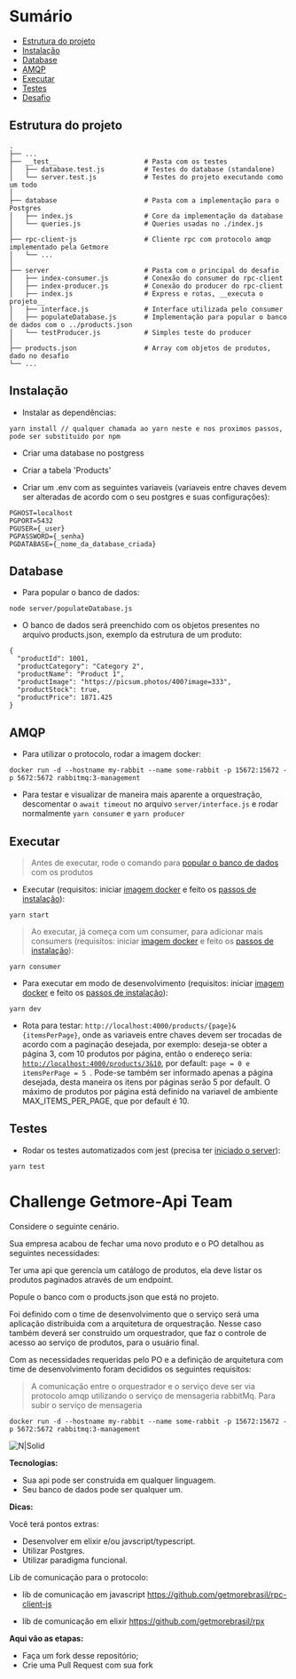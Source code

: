 # Sumário
- [Estrutura do projeto](#estrutura-do-projeto)
- [Instalação](#instalação)
- [Database](#database)
- [AMQP](#amqp)
- [Executar](#executar)
- [Testes](#testes)
- [Desafio](#challenge-getmore-api-team)

## Estrutura do projeto
    .
    ├── ...
    ├── __test__                      # Pasta com os testes
    │   ├── database.test.js          # Testes do database (standalone)
    │   └── server.test.js            # Testes do projeto executando como um todo
    │                  
    ├── database                      # Pasta com a implementação para o Postgres
    │   ├── index.js                  # Core da implementação da database
    │   └── queries.js                # Queries usadas no ./index.js
    │                   
    ├── rpc-client-js                 # Cliente rpc com protocolo amqp implementado pela Getmore
    │   └── ...                
    │                  
    ├── server                        # Pasta com o principal do desafio
    │   ├── index-consumer.js         # Conexão do consumer do rpc-client
    │   ├── index-producer.js         # Conexão do producer do rpc-client
    │   ├── index.js                  # Express e rotas, __executa o projeto__
    │   ├── interface.js              # Interface utilizada pelo consumer
    │   ├── populateDatabase.js       # Implementação para popular o banco de dados com o ../products.json
    │   └── testProducer.js           # Simples teste do producer
    │                  
    ├── products.json                 # Array com objetos de produtos, dado no desafio
    └── ...



## Instalação
- Instalar as dependências:
```
yarn install // qualquer chamada ao yarn neste e nos proximos passos, pode ser substituido por npm
```

- Criar uma database no postgress
- Criar a tabela 'Products'

- Criar um .env com as seguintes variaveis (variaveis entre chaves devem ser alteradas de acordo com o seu postgres e suas configurações):
```
PGHOST=localhost
PGPORT=5432
PGUSER={_user}
PGPASSWORD={_senha}
PGDATABASE={_nome_da_database_criada}
```

## Database
- Para popular o banco de dados:
```
node server/populateDatabase.js
```
- O banco de dados será preenchido com os objetos presentes no arquivo products.json, exemplo da estrutura de um produto:
```
{
  "productId": 1001,
  "productCategory": "Category 2",
  "productName": "Product 1",
  "productImage": "https://picsum.photos/400?image=333",
  "productStock": true,
  "productPrice": 1871.425
}
```

## AMQP
- Para utilizar o protocolo, rodar a imagem docker:
```
docker run -d --hostname my-rabbit --name some-rabbit -p 15672:15672 -p 5672:5672 rabbitmq:3-management
```
- Para testar e visualizar de maneira mais aparente a orquestração, descomentar o `await timeout` no arquivo `server/interface.js` e rodar normalmente `yarn consumer` e `yarn producer`

## Executar
> Antes de executar, rode o comando para [popular o banco de dados](#database) com os produtos

- Executar (requisitos: iniciar [imagem docker](#amqp) e feito os [passos de instalação](#instalação)):
```
yarn start
```
> Ao executar, já começa com um consumer, para adicionar mais consumers (requisitos: iniciar [imagem docker](#amqp) e feito os [passos de instalação](#instalação)):
```
yarn consumer
```
- Para executar em modo de desenvolvimento (requisitos: iniciar [imagem docker](#amqp) e feito os [passos de instalação](#instalação)):
```
yarn dev
```
- Rota para testar: `http://localhost:4000/products/{page}&{itemsPerPage}`, onde as variaveis entre chaves devem ser trocadas de acordo com a paginação desejada, por exemplo: deseja-se obter a página 3, com 10 produtos por página, então o endereço seria: <a href="localhost:4000/products/3&10">`http://localhost:4000/products/3&10`</a>, por default: `page = 0 e itemsPerPage = 5 `. Pode-se também ser informado apenas a página desejada, desta maneira os itens por páginas serão 5 por default. O máximo de produtos por página está definido na variavel de ambiente MAX_ITEMS_PER_PAGE, que por default é 10.

## Testes
- Rodar os testes automatizados com jest (precisa ter [iniciado o server](#executar)):
```
yarn test
```

# Challenge Getmore-Api Team

Considere o seguinte cenário.

Sua empresa acabou de fechar uma novo produto e o PO detalhou as seguintes necessidades:

Ter uma api que gerencía um catálogo de produtos, ela deve listar os produtos paginados através de um endpoint.

Popule o banco com o products.json que está no projeto.

Foi definido com o time de desenvolvimento que o serviço será uma aplicação distribuida com a arquitetura de orquestração.
Nesse caso também deverá ser construido um orquestrador, que faz o controle de acesso ao serviço de produtos, para o usuário final.

Com as necessidades requeridas pelo PO e a definição de arquitetura com time de desenvolvimento foram decididos os seguintes requisitos:

> A comunicação entre o orquestrador e o serviço deve ser via protocolo amqp
utilizando o serviço de mensageria rabbitMq.
Para subir o serviço de mensageria
```
docker run -d --hostname my-rabbit --name some-rabbit -p 15672:15672 -p 5672:5672 rabbitmq:3-management
```
![N|Solid](https://pubs.vmware.com/vfabricRabbitMQ31/topic/com.vmware.vfabric.rabbitmq.3.1/rabbit-web-docs/img/tutorials/intro/hello-world-example-routing.png)

**Tecnologias:**

- Sua api pode ser construida em qualquer linguagem.
- Seu banco de dados pode ser qualquer um.

**Dicas:**

Você terá pontos extras:

- Desenvolver em elixir e/ou javscript/typescript.
- Utilizar Postgres.
- Utilizar paradigma funcional.

Lib de comunicação para o protocolo:
- lib de comunicação em javascript
https://github.com/getmorebrasil/rpc-client-js

- lib de comunicação em elixir
https://github.com/getmorebrasil/rpx 

**Aqui vão as etapas:**
 - Faça um fork desse repositório;
 - Crie uma Pull Request com sua fork


